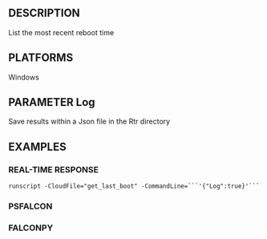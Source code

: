 ## DESCRIPTION
List the most recent reboot time

## PLATFORMS
Windows

## PARAMETER Log
Save results within a Json file in the Rtr directory

## EXAMPLES

### REAL-TIME RESPONSE
```
runscript -CloudFile="get_last_boot" -CommandLine=```'{"Log":true}'```
```
### PSFALCON

### FALCONPY
